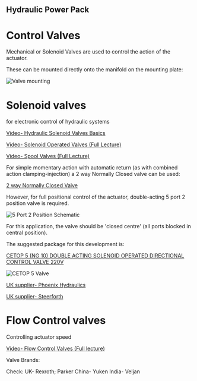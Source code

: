 ## Hydraulic Power Pack

# Control Valves

Mechanical or Solenoid Valves are used to control the action of the actuator. 

These can be mounted directly onto the manifold on the mounting plate:

![Valve mounting](https://github.com/plastic-hub/products/blob/master/projects/hydraulic-power-pack/documents/valves/valve-mounting.jpg)



# Solenoid valves 

for electronic control of hydraulic systems

[Video- Hydraulic Solenoid Valves Basics](https://www.youtube.com/watch?v=c4KXmR8QuPo)

[Video- Solenoid Operated Valves (Full Lecture)](https://www.youtube.com/watch?v=CKyYF4DNyZ8)

[Video- Spool Valves (Full Lecture)](https://www.youtube.com/watch?v=Jfdmrm4A99s)


For simple momentary action with automatic return (as with combined action clamping-injection) a 2 way Normally Closed valve can be used:

[2 way Normally Closed Valve](https://www.youtube.com/watch?v=IR6yFLXYBxc)


However, for full positional control of the actuator, double-acting 5 port 2 position valve is required.

![5 Port 2 Position Schematic](https://github.com/plastic-hub/products/blob/master/projects/hydraulic-power-pack/documents/valves/2-position-5-way-double-solenoid-valve-for-the-double-action-air-cylinder.jpg)

For this application, the valve should be 'closed centre' (all ports blocked in central position).


The suggested package for this development is:

[CETOP 5 (NG 10) DOUBLE ACTING SOLENOID OPERATED DIRECTIONAL CONTROL VALVE 220V](https://www.parker.com/Literature/Hydraulic%20Valve%20Division/hydraulicvalve/Catalog%20sections%20for%20websphere/Industrial%20Directional%20Control/Catalog%20-%20Static%20Files/D3DW.pdf)

![CETOP 5 Valve](https://github.com/plastic-hub/products/blob/master/projects/hydraulic-power-pack/documents/valves/cetop-5-valve.jpeg)



[UK supplier- Phoenix Hydraulics](https://www.phoenixhydraulics.co.uk/Products/CETOP-5-Directional-Control-Valves-Double-Solenoid/D3W001CNTW)

[UK supplier- Steerforth](https://www.steerforth.co.uk/cetop-valve-ng10-double-acting-cetop-solenoid-valve-p-4425.html?osCsid=plu81q5eklubd3oa3f27bb5se4)




# Flow Control valves

Controlling actuator speed

[Video- Flow Control Valves (Full lecture)](https://www.youtube.com/watch?v=Tn3bsiQx1Ug)


Valve Brands:

Check:
UK- Rexroth; Parker
China- Yuken
India- Veljan

